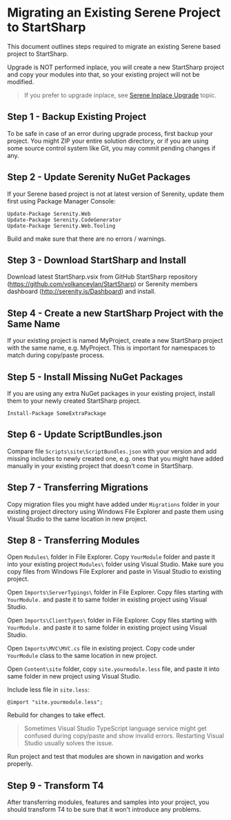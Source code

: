 # Migrating an Existing Serene Project to StartSharp

This document outlines steps required to migrate an existing Serene based project to StartSharp.

Upgrade is NOT performed inplace, you will create a new StartSharp project and copy your modules into that, so your existing project will not be modified.

> If you prefer to upgrade inplace, see [Serene Inplace Upgrade](serene-upgrade-inplace.md) topic.


## Step 1 - Backup Existing Project

To be safe in case of an error during upgrade process, first backup your project. You might ZIP your entire solution directory, or if you are using some source control system like Git, you may commit pending changes if any.

## Step 2 - Update Serenity NuGet Packages

If your Serene based project is not at latest version of Serenity, update them first using Package Manager Console:

```
Update-Package Serenity.Web
Update-Package Serenity.CodeGenerator
Update-Package Serenity.Web.Tooling
```

Build and make sure that there are no errors / warnings.

## Step 3 - Download StartSharp and Install

Download latest StartSharp.vsix from GitHub StartSharp repository (https://github.com/volkanceylan/StartSharp) or Serenity members dashboard (http://serenity.is/Dashboard) and install.

## Step 4 - Create a new StartSharp Project with the Same Name

If your existing project is named MyProject, create a new StartSharp project with the same name, e.g. MyProject. This is important for namespaces to match during copy/paste process.

## Step 5 - Install Missing NuGet Packages

If you are using any extra NuGet packages in your existing project, install them to your newly created StartSharp project.

```
Install-Package SomeExtraPackage
```

## Step 6 - Update ScriptBundles.json

Compare file `Scripts\site\ScriptBundles.json` with your version and add missing includes to newly created one, e.g. ones that you might have added manually in your existing project that doesn't come in StartSharp.

## Step 7 - Transferring Migrations

Copy migration files you might have added under `Migrations` folder in your existing project directory using Windows File Explorer and paste them using Visual Studio to the same location in new project.

## Step 8 - Transferring Modules

Open `Modules\` folder in File Explorer. Copy `YourModule` folder and paste it into your existing project `Modules\` folder using Visual Studio. Make sure you copy files from Windows File Explorer and paste in Visual Studio to existing project.

Open `Imports\ServerTypings\` folder in File Explorer. Copy files starting with `YourModule.` and paste it to same folder in existing project using Visual Studio.

Open `Imports\ClientTypes\` folder in File Explorer. Copy files starting with `YourModule.` and paste it to same folder in existing project using Visual Studio.

Open `Imports\MVC\MVC.cs` file in existing project. Copy code under `YourModule` class to the same location in new project.

Open `Content\site` folder, copy `site.yourmodule.less` file, and paste it into same folder in new project using Visual Studio.

Include less file in `site.less`:

```less
@import "site.yourmodule.less";
```

Rebuild for changes to take effect.

> Sometimes Visual Studio TypeScript language service might get confused during copy/paste and show invalid errors. Restarting Visual Studio usually solves the issue.

Run project and test that modules are shown in navigation and works properly.

## Step 9 - Transform T4

After transferring modules, features and samples into your project, you should transform T4 to be sure that it won't introduce any problems.